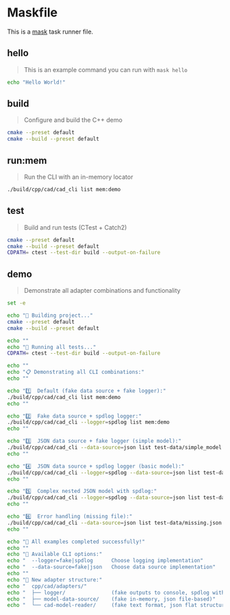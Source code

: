 # Maskfile

This is a [mask](https://github.com/jacobdeichert/mask) task runner file.

## hello

> This is an example command you can run with `mask hello`

```bash
echo "Hello World!"
```

## build

> Configure and build the C++ demo

```bash
cmake --preset default
cmake --build --preset default
```

## run:mem

> Run the CLI with an in-memory locator

```bash
./build/cpp/cad/cad_cli list mem:demo
```

## test

> Build and run tests (CTest + Catch2)

```bash
cmake --preset default
cmake --build --preset default
CDPATH= ctest --test-dir build --output-on-failure
```

## demo

> Demonstrate all adapter combinations and functionality

```bash
set -e

echo "🚀 Building project..."
cmake --preset default
cmake --build --preset default

echo ""
echo "🧪 Running all tests..."
CDPATH= ctest --test-dir build --output-on-failure

echo ""
echo "📋 Demonstrating all CLI combinations:"
echo ""

echo "1️⃣  Default (fake data source + fake logger):"
./build/cpp/cad/cad_cli list mem:demo
echo ""

echo "2️⃣  Fake data source + spdlog logger:"
./build/cpp/cad/cad_cli --logger=spdlog list mem:demo
echo ""

echo "3️⃣  JSON data source + fake logger (simple model):"
./build/cpp/cad/cad_cli --data-source=json list test-data/simple_model.json
echo ""

echo "4️⃣  JSON data source + spdlog logger (basic model):"
./build/cpp/cad/cad_cli --logger=spdlog --data-source=json list test-data/test_model.json
echo ""

echo "5️⃣  Complex nested JSON model with spdlog:"
./build/cpp/cad/cad_cli --logger=spdlog --data-source=json list test-data/complex_model.json
echo ""

echo "6️⃣  Error handling (missing file):"
./build/cpp/cad/cad_cli --data-source=json list test-data/missing.json || echo "✅ Error handling works correctly"
echo ""

echo "🎉 All examples completed successfully!"
echo ""
echo "📖 Available CLI options:"
echo "  --logger=fake|spdlog      Choose logging implementation"
echo "  --data-source=fake|json   Choose data source implementation"
echo ""
echo "📁 New adapter structure:"
echo "  cpp/cad/adapters/"
echo "  ├── logger/               (fake outputs to console, spdlog with timestamps)"
echo "  ├── model-data-source/    (fake in-memory, json file-based)"
echo "  └── cad-model-reader/     (fake text format, json flat structure)"
```
